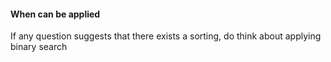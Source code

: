#### When can be applied
If any question suggests that there exists a sorting, do think about applying binary search
